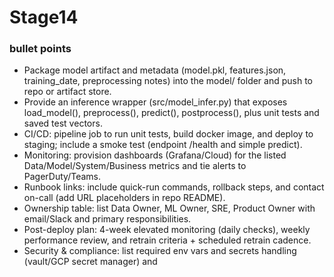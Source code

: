 # Stage14 

### bullet points

- Package model artifact and metadata (model.pkl, features.json, training_date, preprocessing notes) into the model/ folder and push to repo or artifact store.
- Provide an inference wrapper (src/model_infer.py) that exposes load_model(), preprocess(), predict(), postprocess(), plus unit tests and saved test vectors.
- CI/CD: pipeline job to run unit tests, build docker image, and deploy to staging; include a smoke test (endpoint /health and simple predict).
- Monitoring: provision dashboards (Grafana/Cloud) for the listed Data/Model/System/Business metrics and tie alerts to PagerDuty/Teams.
- Runbook links: include quick-run commands, rollback steps, and contact on-call (add URL placeholders in repo README).
- Ownership table: list Data Owner, ML Owner, SRE, Product Owner with email/Slack and primary responsibilities.
- Post-deploy plan: 4-week elevated monitoring (daily checks), weekly performance review, and retrain criteria + scheduled retrain cadence.
- Security & compliance: list required env vars and secrets handling (vault/GCP secret manager) and
